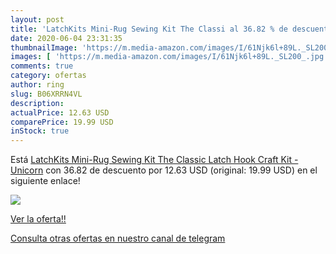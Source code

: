 ```yaml
---
layout: post
title: 'LatchKits Mini-Rug Sewing Kit The Classi al 36.82 % de descuento'
date: 2020-06-04 23:31:35
thumbnailImage: 'https://m.media-amazon.com/images/I/61Njk6l+89L._SL200_.jpg'
images: [ 'https://m.media-amazon.com/images/I/61Njk6l+89L._SL200_.jpg' ]
comments: true
category: ofertas
author: ring
slug: B06XRRN4VL
description:
actualPrice: 12.63 USD
comparePrice: 19.99 USD
inStock: true
---
```


Está [LatchKits Mini-Rug Sewing Kit The Classic Latch Hook Craft Kit - Unicorn](https://www.amazon.com/dp/B06XRRN4VL/?tag=redken08-20) con 36.82 de descuento por 12.63 USD (original: 19.99 USD) en el siguiente enlace!

[![](https://m.media-amazon.com/images/I/61Njk6l+89L._SL200_.jpg)](https://www.amazon.com/dp/B06XRRN4VL/?tag=redken08-20)

[Ver la oferta!!](https://www.amazon.com/dp/B06XRRN4VL/?tag=redken08-20)

[Consulta otras ofertas en nuestro canal de telegram](https://t.me/s/ofertas25)
